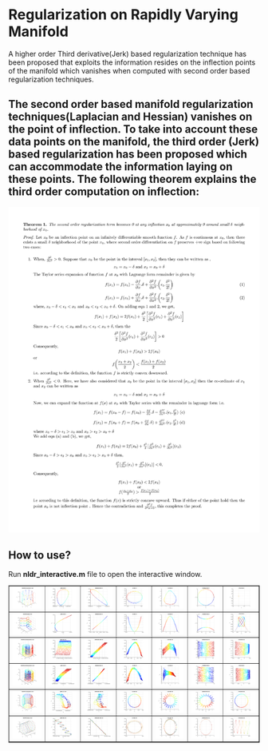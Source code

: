 # Regularization on Rapidly Varying Manifold
A higher order Third derivative(Jerk) based regularization technique has been proposed that exploits the information resides on the inflection points of the manifold which vanishes when computed with second order based regularization techniques.

## The second order based manifold regularization techniques(Laplacian and Hessian) vanishes on the point of inflection. To take into account these data points on the manifold, the third order (Jerk) based regularization has been proposed which can accommodate the information laying on these points. The following theorem explains the third order computation on inflection:
<img src="0001.png"></img>

## How to use?
Run **nldr_interactive.m** file to open the interactive window. 

<table border ="1" align ="center">
  <tr>
    <td><img src="results/04_1_NLDRSineCylinder.png" width=250></img></td>
    <td><img src="results/04_2_NLDRSineCylinder_JERK_NN3.png" width=250></img></td>
    <td><img src="results/04_3_NLDRSineCylinder_HESSIAN_NN3.png" width=250></img></td>
	<td><img src="results/04_4_NLDRSineCylinder_LE_NN3.png" width=250></img></td>
    <td><img src="results/04_5_NLDRSineCylinder_LLE_NN3.png" width=250></img></td>
    <td><img src="results/04_6_NLDRSineCylinder_ISOMAP_NN3.png" width=250></img></td>
	<td><img src="results/04_7_NLDRSineCylinder_LTSA_NN3.png" width=250></img></td>
  </tr>
   <tr>
    <td><img src="results/06_1_NLDRSineRot.png" width=250></img></td>
    <td><img src="results/06_2_NLDRSineRot_JERK_NN4.png" width=250></img></td>
    <td><img src="results/06_3_NLDRSineRot_HESSIAN_NN4.png" width=250></img></td>
	<td><img src="results/06_4_NLDRSineRot_LE_NN4.png" width=250></img></td>
    <td><img src="results/06_5_NLDRSineRot_LLE_NN4.png" width=250></img></td>
    <td><img src="results/06_6_NLDRSineRot_ISOMAP_NN4.png" width=250></img></td>
	<td><img src="results/06_7_NLDRSineRot_LTSA_NN4.png" width=250></img></td>
  </tr>
   <tr>
    <td><img src="results/08_1_NLDRSwissRollwHole.png" width=250></img></td>
    <td><img src="results/08_2_NLDRSwissRollwHole_JERK_NN35.png" width=250></img></td>
    <td><img src="results/08_3_NLDRSwissRollwHole_HESSIAN_NN35.png" width=250></img></td>
	<td><img src="results/08_4_NLDRSwissRollwHole_LE_NN35.png" width=250></img></td>
    <td><img src="results/08_5_NLDRSwissRollwHole_LLE_NN35.png" width=250></img></td>
    <td><img src="results/08_6_NLDRSwissRollwHole_ISOMAP_NN35.png" width=250></img></td>
	<td><img src="results/08_7_NLDRSwissRollwHole_LTSA_NN35.png" width=250></img></td>
  </tr>
   <tr>
    <td><img src="results/09_1_NLDRSwissRollwHole2.png" width=250></img></td>
    <td><img src="results/09_2_NLDRSwissRollwHole2_JERK_NN9.png" width=250></img></td>
    <td><img src="results/09_3_NLDRSwissRollwHole2_HESSIAN_NN9.png" width=250></img></td>
	<td><img src="results/09_4_NLDRSwissRollwHole2_LE_NN9.png" width=250></img></td>
    <td><img src="results/09_5_NLDRSwissRollwHole2_LLE_NN9.png" width=250></img></td>
    <td><img src="results/09_6_NLDRSwissRollwHole2_ISOMAP_NN9.png" width=250></img></td>
	<td><img src="results/09_7_NLDRSwissRollwHole2_LTSA_NN9.png" width=250></img></td>
  </tr>
   <tr>
    <td><img src="results/010_1_NLDRToroidalHelix.png" width=250></img></td>
    <td><img src="results/010_2_NLDRToroidalHelix_JERK_NN50.png" width=250></img></td>
    <td><img src="results/010_3_NLDRToroidalHelix_HESSIAN_NN50.png" width=250></img></td>
	<td><img src="results/010_4_NLDRToroidalHelix_LE_NN50.png" width=250></img></td>
    <td><img src="results/010_5_NLDRToroidalHelix_LLE_NN50.png" width=250></img></td>
    <td><img src="results/010_6_NLDRToroidalHelix_ISOMAP_NN50.png" width=250></img></td>
	<td><img src="results/010_7_NLDRToroidalHelix_LTSA_NN50.png" width=250></img></td>
  </tr>
   <tr>
    <td><img src="results/013_1_NLDRTwoSine.png" width=250></img></td>
    <td><img src="results/013_2_NLDRTwoSine_JERK_NN18.png" width=250></img></td>
    <td><img src="results/013_3_NLDRTwoSine_HESSIAN_NN18.png" width=250></img></td>
	<td><img src="results/013_4_NLDRTwoSine_LE_NN18.png" width=250></img></td>
    <td><img src="results/013_5_NLDRTwoSine_LLE_NN18.png" width=250></img></td>
    <td><img src="results/013_6_NLDRTwoSine_ISOMAP_NN18.png" width=250></img></td>
	<td><img src="results/013_7_NLDRTwoSine_LTSA_NN18.png" width=250></img></td>
  </tr>
</table>

